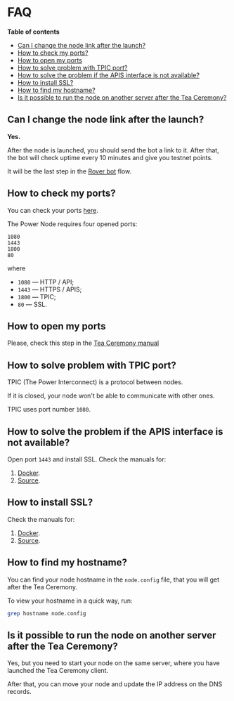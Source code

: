 # FAQ

<!-- START doctoc generated TOC please keep comment here to allow auto update -->
<!-- DON'T EDIT THIS SECTION, INSTEAD RE-RUN doctoc TO UPDATE -->
**Table of contents**

- [Can I change the node link after the launch?](#can-i-change-the-node-link-after-the-launch)
- [How to check my ports?](#how-to-check-my-ports)
- [How to open my ports](#how-to-open-my-ports)
- [How to solve problem with TPIC port?](#how-to-solve-problem-with-tpic-port)
- [How to solve the problem if the APIS interface is not available?](#how-to-solve-the-problem-if-the-apis-interface-is-not-available)
- [How to install SSL?](#how-to-install-ssl)
- [How to find my hostname?](#how-to-find-my-hostname)
- [Is it possible to run the node on another server after the Tea Ceremony?](#is-it-possible-to-run-the-node-on-another-server-after-the-tea-ceremony)

<!-- END doctoc generated TOC please keep comment here to allow auto update -->

## Can I change the node link after the launch?

**Yes.**

After the node is launched, you should send the bot a link to it. After that, the bot will check uptime every 10 minutes and give you testnet points.

It will be the last step in the [Rover bot](https://t.me/thepowerio_bot) flow.

## How to check my ports?

You can check your ports [here](https://www.yougetsignal.com/tools/open-ports/).

The Power Node requires four opened ports:

```text
1080
1443
1800
80
```

where

- `1080` — HTTP / API;
- `1443` — HTTPS / APIS;
- `1800` — TPIC;
- `80` — SSL.

## How to open my ports

Please, check this step in the [Tea Ceremony manual](https://doc.thepower.io/docs/Community/phase-1/testnet-flow#step-5-start-the-tea-ceremony-client)

## How to solve problem with TPIC port?

TPIC (The Power Interconnect) is a protocol between nodes. 

If it is closed, your node won't be able to communicate with other ones.

TPIC uses port number `1080`.

## How to solve the problem if the APIS interface is not available?

Open port `1443` and install SSL. Check the manuals for:

1. [Docker](./02-download-build-run-docker.md#step-4-get-the-certificate).
2. [Source](./03-download-build-run-source.md#step-4-start-the-node).

## How to install SSL?

Check the manuals for:

1. [Docker](./02-download-build-run-docker.md#step-4-get-the-certificate).
2. [Source](./03-download-build-run-source.md#step-4-start-the-node).

## How to find my hostname?

You can find your node hostname in the `node.config` file, that you will get after the Tea Ceremony.

To view your hostname in a quick way, run:

```bash
grep hostname node.config
```

## Is it possible to run the node on another server after the Tea Ceremony?

Yes, but you need to start your node on the same server, where you have launched the Tea Ceremony client. 

After that, you can move your node and update the IP address on the DNS records.